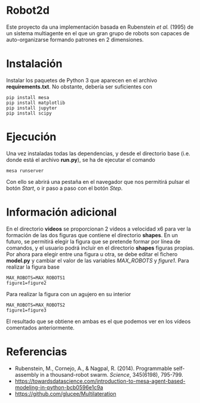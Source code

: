 # Robot2d

Este proyecto da una implementación basada en Rubenstein _et al._ (1995) de un sistema multiagente en el que un gran grupo de robots son capaces de auto-organizarse formando patrones en 2 dimensiones.

# Instalación

Instalar los paquetes de Python 3 que aparecen en el archivo **requirements.txt**. No obstante, debería ser suficientes con

```{bash}
pip install mesa
pip install matplotlib
pip install jupyter
pip install scipy
```

# Ejecución

Una vez instaladas todas las dependencias, y desde el directorio base (i.e. donde está el archivo **run.py**), se ha de ejecutar el comando
```{bash}
mesa runserver
```

Con ello se abrirá una pestaña en el navegador que nos permitirá pulsar el botón *Start*, o ir paso a paso con el botón *Step*.

# Información adicional

En el directorio **videos** se proporcionan 2 vídeos a velocidad x6 para ver la formación de las dos figuras que contiene el directorio **shapes**. En un futuro, se permitirá elegir la figura que se pretende formar por línea de comandos, y el usuario podrá incluir en el directorio **shapes** figuras propias. Por ahora para elegir entre una figura u otra, se debe editar el fichero **model.py** y cambiar el valor de las variables *MAX_ROBOTS* y *figure1*. Para realizar la figura base
```{python}
MAX_ROBOTS=MAX_ROBOTS1
figure1=figure2
```

Para realizar la figura con un agujero en su interior
```{python}
MAX_ROBOTS=MAX_ROBOTS2
figure1=figure3
```

El resultado que se obtiene en ambas es el que podemos ver en los vídeos comentados anteriormente.

# Referencias

* Rubenstein, M., Cornejo, A., & Nagpal, R. (2014). Programmable self-assembly in a thousand-robot swarm. _Science_, 345(6198), 795-799.
* https://towardsdatascience.com/introduction-to-mesa-agent-based-modeling-in-python-bcb0596e1c9a
* https://github.com/glucee/Multilateration
